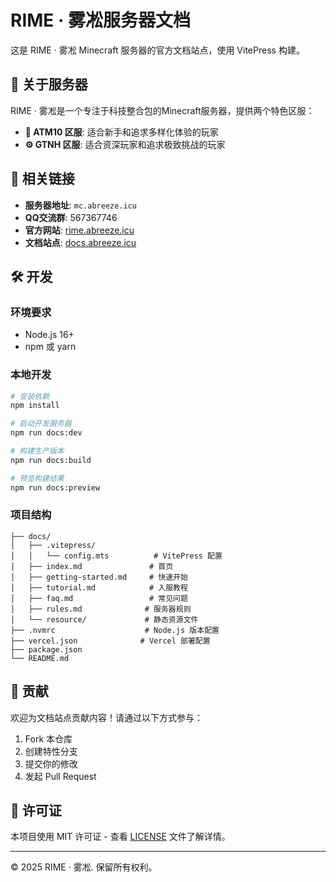 # RIME · 雾凇服务器文档

这是 RIME · 雾凇 Minecraft 服务器的官方文档站点，使用 VitePress 构建。

## 📖 关于服务器

RIME · 雾凇是一个专注于科技整合包的Minecraft服务器，提供两个特色区服：

- **🚀 ATM10 区服**: 适合新手和追求多样化体验的玩家
- **⚙️ GTNH 区服**: 适合资深玩家和追求极致挑战的玩家

## 🔗 相关链接

- **服务器地址**: `mc.abreeze.icu`
- **QQ交流群**: 567367746
- **官方网站**: [rime.abreeze.icu](https://rime.abreeze.icu/)
- **文档站点**: [docs.abreeze.icu](https://docs.abreeze.icu/)

## 🛠️ 开发

### 环境要求

- Node.js 16+
- npm 或 yarn

### 本地开发

```bash
# 安装依赖
npm install

# 启动开发服务器
npm run docs:dev

# 构建生产版本
npm run docs:build

# 预览构建结果
npm run docs:preview
```

### 项目结构

```
├── docs/
│   ├── .vitepress/
│   │   └── config.mts          # VitePress 配置
│   ├── index.md               # 首页
│   ├── getting-started.md     # 快速开始
│   ├── tutorial.md            # 入服教程
│   ├── faq.md                 # 常见问题
│   ├── rules.md              # 服务器规则
│   └── resource/             # 静态资源文件
├── .nvmrc                    # Node.js 版本配置
├── vercel.json              # Vercel 部署配置
├── package.json
└── README.md
```

## 📝 贡献

欢迎为文档站点贡献内容！请通过以下方式参与：

1. Fork 本仓库
2. 创建特性分支
3. 提交你的修改
4. 发起 Pull Request

## 📄 许可证

本项目使用 MIT 许可证 - 查看 [LICENSE](LICENSE) 文件了解详情。

---

© 2025 RIME · 雾凇. 保留所有权利。

